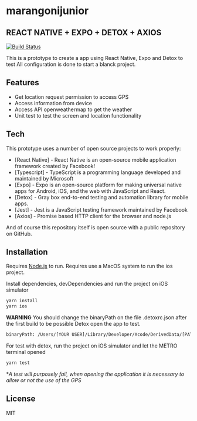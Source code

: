 # marangonijunior
## REACT NATIVE + EXPO + DETOX + AXIOS

[![Build Status](https://travis-ci.org/joemccann/dillinger.svg?branch=master)](https://travis-ci.org/joemccann/dillinger)

This is a prototype to create a app using React Native, Expo and Detox to test
All configuration is done to start a blanck project.

## Features

- Get location request permission to access GPS
- Access information from device
- Access API openweathermap to get the weather
- Unit test to test the screen and location functionality

## Tech

This prototype uses a number of open source projects to work properly:

- [React Native] - React Native is an open-source mobile application framework created by Facebook!
- [Typescript] - TypeScript is a programming language developed and maintained by Microsoft
- [Expo] - Expo is an open-source platform for making universal native apps for Android, iOS, and the web with JavaScript and React.
- [Detox] - Gray box end-to-end testing and automation library for mobile apps.
- [Jest] - Jest is a JavaScript testing framework maintained by Facebook
- [Axios] - Promise based HTTP client for the browser and node.js

And of course this repository itself is open source with a public repository on GitHub.

## Installation

Requires [Node.js](https://nodejs.org/) to run.
Requires use a MacOS system to run the ios project.



Install dependencies, devDependencies and run the project on iOS simulator 

```sh
yarn install 
yarn ios
```

**WARNING** You should change the binaryPath on the file .detoxrc.json after the first build to be possible Detox open the app to test.

```sh
binaryPath: /Users/[YOUR USER]/Library/Developer/Xcode/DerivedData/[PATH APP SIMULATOR]/Build/Products/Debug-iphonesimulator/testreactnative.app"
```

For test with detox, run the project on iOS simulator and let the METRO terminal opened

```sh
yarn test
```
**A test will purposely fail, when opening the application it is necessary to allow or not the use of the GPS*



## License

MIT
